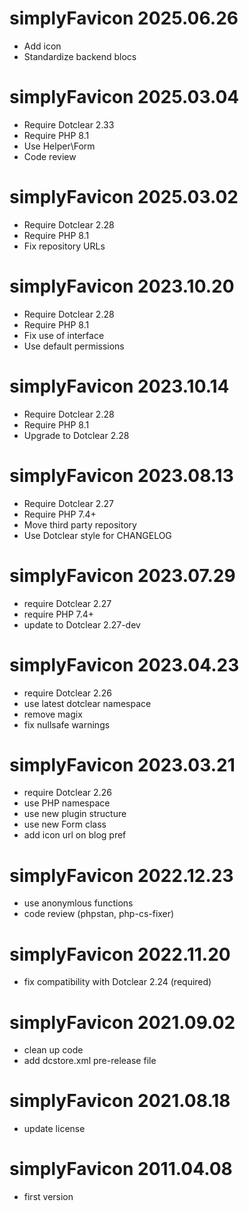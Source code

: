 simplyFavicon 2025.06.26
===========================================================
* Add icon
* Standardize backend blocs

simplyFavicon 2025.03.04
===========================================================
* Require Dotclear 2.33
* Require PHP 8.1
* Use Helper\Form
* Code review

simplyFavicon 2025.03.02
===========================================================
* Require Dotclear 2.28
* Require PHP 8.1
* Fix repository URLs

simplyFavicon 2023.10.20
===========================================================
* Require Dotclear 2.28
* Require PHP 8.1
* Fix use of interface
* Use default permissions

simplyFavicon 2023.10.14
===========================================================
* Require Dotclear 2.28
* Require PHP 8.1
* Upgrade to Dotclear 2.28

simplyFavicon 2023.08.13
===========================================================
* Require Dotclear 2.27
* Require PHP 7.4+
* Move third party repository
* Use Dotclear style for CHANGELOG

simplyFavicon 2023.07.29
===========================================================
* require Dotclear 2.27
* require PHP 7.4+
* update to Dotclear 2.27-dev

simplyFavicon 2023.04.23
===========================================================
* require Dotclear 2.26
* use latest dotclear namespace
* remove magix
* fix nullsafe warnings

simplyFavicon 2023.03.21
===========================================================
* require Dotclear 2.26
* use PHP namespace
* use new plugin structure
* use new Form class
* add icon url on blog pref

simplyFavicon 2022.12.23
===========================================================
* use anonymlous functions
* code review (phpstan, php-cs-fixer)

simplyFavicon 2022.11.20
===========================================================
* fix compatibility with Dotclear 2.24 (required)

simplyFavicon 2021.09.02
===========================================================
* clean up code
* add dcstore.xml pre-release file

simplyFavicon 2021.08.18
===========================================================
* update license

simplyFavicon 2011.04.08
===========================================================
* first version